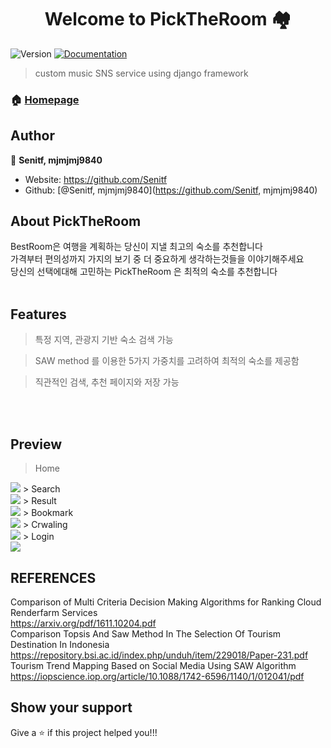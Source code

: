 <h1 align="center">Welcome to PickTheRoom 🏘</h1>
<p>
  <img alt="Version" src="https://img.shields.io/badge/version-1.0-blue.svg?cacheSeconds=2592000" />
  <a href="https://github.com/Senitf/DailyMusic" target="_blank">
    <img alt="Documentation" src="https://img.shields.io/badge/documentation-yes-brightgreen.svg" />
  </a>
</p>

> custom music SNS service using django framework

### 🏠 [Homepage](https://github.com/Senitf/BestRoom)

## Author

👤 **Senitf, mjmjmj9840**

* Website: https://github.com/Senitf
* Github: [@Senitf, mjmjmj9840](https://github.com/Senitf, mjmjmj9840)

## About PickTheRoom
BestRoom은 여행을 계획하는 당신이 지낼 최고의 숙소를 추천합니다<br>
가격부터 편의성까지 가지의 보기 중 더 중요하게 생각하는것들을 이야기해주세요<br>
당신의 선택에대해 고민하는  PickTheRoom 은 최적의 숙소를 추천합니다<br>
<br>


## Features

> 특정 지역, 관광지 기반 숙소 검색 가능 <br>

> SAW method 를 이용한 5가지 가중치를 고려하여 최적의 숙소를 제공함 <br>

> 직관적인 검색, 추천 페이지와 저장 가능

<br><br>

## Preview

> Home <br>
<img src="https://user-images.githubusercontent.com/55660691/109514865-cff76e00-7ae9-11eb-867c-dec0b00f5199.png">
> Search <br>
<img src="https://user-images.githubusercontent.com/55660691/109514875-d1c13180-7ae9-11eb-8ed6-64845f044b2d.png">
> Result <br>
<img src="https://user-images.githubusercontent.com/55660691/109514881-d38af500-7ae9-11eb-83f2-61cb239cc27e.png">
> Bookmark <br>
<img src="https://user-images.githubusercontent.com/55660691/109514876-d2f25e80-7ae9-11eb-9c09-67c30895aa20.png">
> Crwaling <br>
<img src="https://user-images.githubusercontent.com/55660691/109514846-cb32ba00-7ae9-11eb-82d1-fb8eb9adf717.png">
> Login <br>
<img src="https://user-images.githubusercontent.com/55660691/109514883-d4238b80-7ae9-11eb-9f82-6b9e4d1efe37.png">


## REFERENCES

Comparison of Multi Criteria Decision Making Algorithms for Ranking Cloud Renderfarm Services<br>
https://arxiv.org/pdf/1611.10204.pdf<br>
Comparison Topsis And Saw Method In The Selection Of Tourism Destination In Indonesia <br>
https://repository.bsi.ac.id/index.php/unduh/item/229018/Paper-231.pdf <br>
Tourism Trend Mapping Based on Social Media Using SAW Algorithm<br>
https://iopscience.iop.org/article/10.1088/1742-6596/1140/1/012041/pdf<br>


## Show your support

Give a ⭐️ if this project helped you!!!
